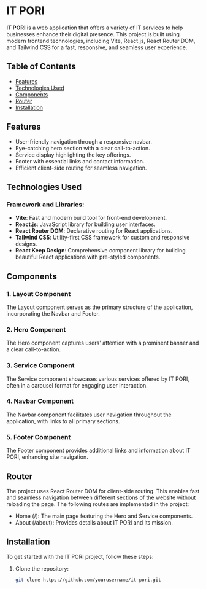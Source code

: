 # IT PORI

**IT PORI** is a web application that offers a variety of IT services to help businesses enhance their digital presence. This project is built using modern frontend technologies, including Vite, React.js, React Router DOM, and Tailwind CSS for a fast, responsive, and seamless user experience.

## Table of Contents
- [Features](#features)
- [Technologies Used](#technologies-used)
- [Components](#components)
- [Router](#router)
- [Installation](#installation)

## Features
- User-friendly navigation through a responsive navbar.
- Eye-catching hero section with a clear call-to-action.
- Service display highlighting the key offerings.
- Footer with essential links and contact information.
- Efficient client-side routing for seamless navigation.

## Technologies Used

### Framework and Libraries:
- **Vite**: Fast and modern build tool for front-end development.
- **React.js**: JavaScript library for building user interfaces.
- **React Router DOM**: Declarative routing for React applications.
- **Tailwind CSS**: Utility-first CSS framework for custom and responsive designs.
- **React Keep Design**: Comprehensive component library for building beautiful React applications with pre-styled components.

## Components

### 1. Layout Component
The Layout component serves as the primary structure of the application, incorporating the Navbar and Footer.

### 2. Hero Component
The Hero component captures users' attention with a prominent banner and a clear call-to-action.

### 3. Service Component
The Service component showcases various services offered by IT PORI, often in a carousel format for engaging user interaction.

### 4. Navbar Component
The Navbar component facilitates user navigation throughout the application, with links to all primary sections.

### 5. Footer Component
The Footer component provides additional links and information about IT PORI, enhancing site navigation.

## Router
The project uses React Router DOM for client-side routing. This enables fast and seamless navigation between different sections of the website without reloading the page. The following routes are implemented in the project:

- Home (/): The main page featuring the Hero and Service components.
- About (/about): Provides details about IT PORI and its mission.

## Installation

To get started with the IT PORI project, follow these steps:

1. Clone the repository:
   ```bash
   git clone https://github.com/yourusername/it-pori.git

